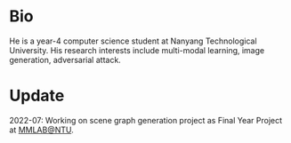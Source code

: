 # Bio

He is a year-4 computer science student at Nanyang Technological University. His research interests include multi-modal learning, image generation, adversarial attack.

# Update

2022-07: Working on scene graph generation project as Final Year Project at [MMLAB@NTU](https://www.mmlab-ntu.com/).
